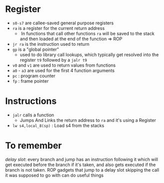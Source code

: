 
# Register

- `s0-s7` are callee-saved general purpose registers
- `ra` is a register for the current return address
	-  In functions that call other functions `ra` will be saved to the stack and then loaded at the end of the function => ROP
- `jr ra` is the instruction used to return
- `gp` is a "global pointer"
	- used to do library call lookups, which typically get resolved into the register `t9` followed by a `jalr t9`
- `v0` and `v1` are used to return values from functions
- `a0` - `a3` are used for the first 4 function arguments
- `pc` : program counter
- `fp` : frame pointer

# Instructions

- `jalr` calls a function
	- Jumps And Links the return address to `ra` and it's using a Register
- ```lw s4,local_8(sp)``` : Load s4 from the stacks 

# To remember

_delay slot_: every branch and jump has an instruction following it which will get executed before the branch if it's taken, and also gets executed if the branch is not taken. 
	ROP gadgets that jump to a delay slot skipping the call it was supposed to go with can do useful things